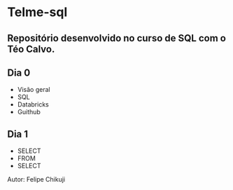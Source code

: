 # Telme-sql

## Repositório desenvolvido no curso de SQL com o Téo Calvo.

## Dia 0

   - Visão geral
   - SQL
   - Databricks
   - Guithub
   
## Dia 1
 
  - SELECT
  - FROM
  - SELECT

Autor: Felipe Chikuji
